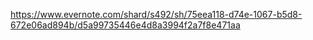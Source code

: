 https://www.evernote.com/shard/s492/sh/75eea118-d74e-1067-b5d8-672e06ad894b/d5a99735446e4d8a3994f2a7f8e471aa
